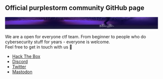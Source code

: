 ## Official purplestorm community GitHub page

<p align="center">
  <img src="https://github.com/purplestormctf/purplestormctf/blob/main/files/banner.jpg">
</p>

We are a open for everyone ctf team. From beginner to people who do cybersecurity stuff for years - everyone is welcome.<br/>
Feel free to get in touch with us 🐙

* [Hack The Box](https://app.hackthebox.com/public/teams/overview/2944)<br/>
* [Discord](https://discord.gg/JbGr5gA3KY)<br/>
* [Twitter](https://twitter.com/purplestormctf)<br/>
* [Mastodon](https://defcon.social/@purplestormctf)
